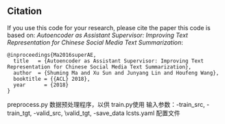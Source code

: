 ## Citation
If you use this code for your research, please cite the paper this code is based on:
*Autoencoder as Assistant Supervisor: Improving Text Representation for Chinese Social Media Text Summarization*:

```
@inproceedings{Ma2016superAE,
  title   = {Autoencoder as Assistant Supervisor: Improving Text Representation for Chinese Social Media Text Summarization},
  author  = {Shuming Ma and Xu Sun and Junyang Lin and Houfeng Wang},
  booktitle = {{ACL} 2018},
  year      = {2018}
}
```

preprocess.py 数据预处理程序，以供 train.py使用 输入参数：-train\_src, -train\_tgt, -valid\_src, \valid\_tgt, -save\_data
lcsts.yaml 配置文件
